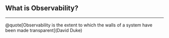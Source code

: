 ## What is Observability?

---

@quote[Observability is the extent to which the walls of a system have been made transparent](David Duke)
